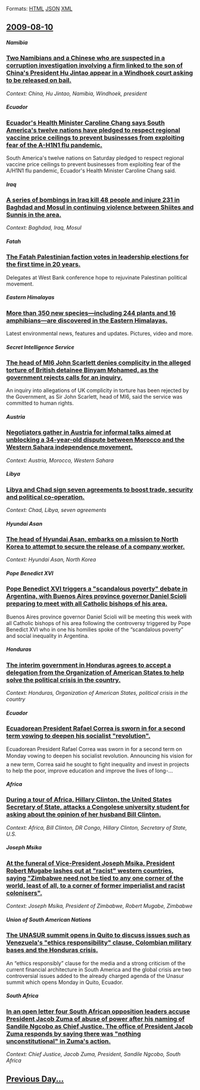 
Formats: [HTML](2009/08/10/index.html)  [JSON](2009/08/10/index.json)  [XML](2009/08/10/index.xml)  

## [2009-08-10](/news/2009/08/10/index.md)

##### Namibia
### [ Two Namibians and a Chinese who are suspected in a corruption investigation involving a firm linked to the son of China's President Hu Jintao appear in a Windhoek court asking to be released on bail. ](/news/2009/08/10/two-namibians-and-a-chinese-who-are-suspected-in-a-corruption-investigation-involving-a-firm-linked-to-the-son-of-china-s-president-hu-jint.md)
_Context: China, Hu Jintao, Namibia, Windhoek, president_

##### Ecuador
### [ Ecuador's Health Minister Caroline Chang says South America's twelve nations have pledged to respect regional vaccine price ceilings to prevent businesses from exploiting fear of the A-H1N1 flu pandemic. ](/news/2009/08/10/ecuadoras-health-minister-caroline-chang-says-south-americaas-twelve-nations-have-pledged-to-respect-regional-vaccine-price-ceilings-to.md)
South America&#039;s twelve nations on Saturday pledged to respect regional vaccine price ceilings to prevent businesses from exploiting fear of the A/H1N1 flu pandemic, Ecuador&#039;s Health Minister Caroline Chang said.

##### Iraq
### [ A series of bombings in Iraq kill 48 people and injure 231 in Baghdad and Mosul in continuing violence between Shiites and Sunnis in the area. ](/news/2009/08/10/a-series-of-bombings-in-iraq-kill-48-people-and-injure-231-in-baghdad-and-mosul-in-continuing-violence-between-shiites-and-sunnis-in-the-ar.md)
_Context: Baghdad, Iraq, Mosul_

##### Fatah
### [ The Fatah Palestinian faction votes in leadership elections for the first time in 20 years. ](/news/2009/08/10/the-fatah-palestinian-faction-votes-in-leadership-elections-for-the-first-time-in-20-years.md)
Delegates at West Bank conference hope to rejuvinate Palestinan political movement.

##### Eastern Himalayas
### [ More than 350 new species&mdash;including 244 plants and 16 amphibians&mdash;are discovered in the Eastern Himalayas. ](/news/2009/08/10/more-than-350-new-species-mdash-including-244-plants-and-16-amphibians-mdash-are-discovered-in-the-eastern-himalayas.md)
Latest environmental news, features and updates. Pictures, video and more. 

##### Secret Intelligence Service
### [ The head of MI6 John Scarlett denies complicity in the alleged torture of British detainee Binyam Mohamed, as the government rejects calls for an inquiry. ](/news/2009/08/10/the-head-of-mi6-john-scarlett-denies-complicity-in-the-alleged-torture-of-british-detainee-binyam-mohamed-as-the-government-rejects-calls.md)
An inquiry into allegations of UK complicity in torture has been rejected by the Government, as Sir John Scarlett, head of MI6, said the service was committed to human rights.

##### Austria
### [ Negotiators gather in Austria for informal talks aimed at unblocking a 34-year-old dispute between Morocco and the Western Sahara independence movement. ](/news/2009/08/10/negotiators-gather-in-austria-for-informal-talks-aimed-at-unblocking-a-34-year-old-dispute-between-morocco-and-the-western-sahara-independe.md)
_Context: Austria, Morocco, Western Sahara_

##### Libya
### [ Libya and Chad sign seven agreements to boost trade, security and political co-operation. ](/news/2009/08/10/libya-and-chad-sign-seven-agreements-to-boost-trade-security-and-political-co-operation.md)
_Context: Chad, Libya, seven agreements_

##### Hyundai Asan
### [ The head of Hyundai Asan, embarks on a mission to North Korea to attempt to secure the release of a company worker. ](/news/2009/08/10/the-head-of-hyundai-asan-embarks-on-a-mission-to-north-korea-to-attempt-to-secure-the-release-of-a-company-worker.md)
_Context: Hyundai Asan, North Korea_

##### Pope Benedict XVI
### [ Pope Benedict XVI triggers a "scandalous poverty" debate in Argentina, with Buenos Aires province governor Daniel Scioli preparing to meet with all Catholic bishops of his area. ](/news/2009/08/10/pope-benedict-xvi-triggers-a-ascandalous-povertya-debate-in-argentina-with-buenos-aires-province-governor-daniel-scioli-preparing-to-m.md)
Buenos Aires province governor Daniel Scioli will be meeting this week with all Catholic bishops of his area following the controversy triggered by Pope Benedict XVI who in one his homilies spoke of the &ldquo;scandalous poverty&rdquo; and social inequality in Argentina.

##### Honduras
### [ The interim government in Honduras agrees to accept a delegation from the Organization of American States to help solve the political crisis in the country. ](/news/2009/08/10/the-interim-government-in-honduras-agrees-to-accept-a-delegation-from-the-organization-of-american-states-to-help-solve-the-political-crisi.md)
_Context: Honduras, Organization of American States, political crisis in the country_

##### Ecuador
### [ Ecuadorean President Rafael Correa is sworn in for a second term vowing to deepen his socialist "revolution". ](/news/2009/08/10/ecuadorean-president-rafael-correa-is-sworn-in-for-a-second-term-vowing-to-deepen-his-socialist-arevolutiona.md)
Ecuadorean President Rafael Correa was sworn in for a second term on Monday vowing to deepen his socialist &#147;revolution&#148;. Announcing his vision for a new term, Correa said he sought to fight inequality and invest in projects to help the poor, improve education and improve the lives of long-...

##### Africa
### [ During a tour of Africa, Hillary Clinton, the United States Secretary of State, attacks a Congolese university student for asking about the opinion of her husband Bill Clinton. ](/news/2009/08/10/during-a-tour-of-africa-hillary-clinton-the-united-states-secretary-of-state-attacks-a-congolese-university-student-for-asking-about-the.md)
_Context: Africa, Bill Clinton, DR Congo, Hillary Clinton, Secretary of State, U.S._

##### Joseph Msika
### [ At the funeral of Vice-President Joseph Msika, President Robert Mugabe lashes out at "racist" western countries, saying "Zimbabwe need not be tied to any one corner of the world, least of all, to a corner of former imperialist and racist colonisers". ](/news/2009/08/10/at-the-funeral-of-vice-president-joseph-msika-president-robert-mugabe-lashes-out-at-racist-western-countries-saying-zimbabwe-need-not.md)
_Context: Joseph Msika, President of Zimbabwe, Robert Mugabe, Zimbabwe_

##### Union of South American Nations
### [ The UNASUR summit opens in Quito to discuss issues such as Venezuela's "ethics responsibility" clause, Colombian military bases and the Honduras crisis. ](/news/2009/08/10/the-unasur-summit-opens-in-quito-to-discuss-issues-such-as-venezuela-s-aethics-responsibilitya-clause-colombian-military-bases-and-the.md)
An &ldquo;ethics responsibly&rdquo; clause for the media and a strong criticism of the current financial architecture in South America and the global crisis are two controversial issues added to the already charged agenda of the Unasur summit which opens Monday in Quito, Ecuador.

##### South Africa
### [ In an open letter four South African opposition leaders accuse President Jacob Zuma of abuse of power after his naming of Sandile Ngcobo as Chief Justice. The office of President Jacob Zuma responds by saying there was "nothing unconstitutional" in Zuma's action. ](/news/2009/08/10/in-an-open-letter-four-south-african-opposition-leaders-accuse-president-jacob-zuma-of-abuse-of-power-after-his-naming-of-sandile-ngcobo-as.md)
_Context: Chief Justice, Jacob Zuma, President, Sandile Ngcobo, South Africa_

## [Previous Day...](/news/2009/08/9/index.md)

